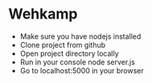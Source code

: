 # Wehkamp

- Make sure you have nodejs installed
- Clone project from github
- Open project directory locally
- Run in your console
    node server.js
- Go to localhost:5000 in your browser